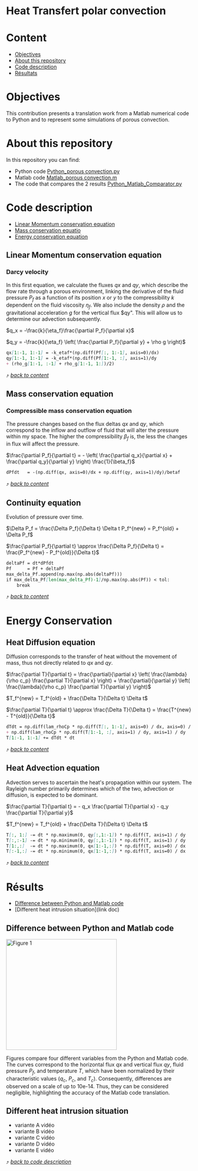 # Heat Transfert polar convection 

# Content

* [Objectives](#objectives)
* [About this repository](#about-this-repository)
* [Code description](#code-description)
* [Résultats](#résultats)

# Objectives
This contribution presents a translation work from a Matlab numerical code to Python and to represent some simulations of porous convection.

# About this repository
In this repository you can find:
- Python code [Python_porous convection.py](link)
- Matlab code [Matlab_porous convection.m](link)
- The code that compares the 2 results [Python_Matlab_Comparator.py](link)

# Code description
* [Linear Momentum conservation equation](#link)
* [Mass conservation equatio](#link)
* [Energy conservation equation](#link)

## Linear Momentum conservation equation
### Darcy velocity
In this first equation, we calculate the fluxes $qx$ and $qy$, which describe the flow rate through a porous environment, linking the derivative of the fluid pressure $P_f$ as a function of its position $x$ or $y$ to the compressibility $k$ dependent on the fluid viscosity $\eta_f$. We also include the density $\rho$ and the gravitational acceleration $g$ for the vertical flux $qy". This will allow us to determine our advection subsequently.

$q_x = -\frac{k}{\eta_f}\frac{\partial P_f}{\partial x}$

$q_y = -\frac{k}{\eta_f} \left( \frac{\partial P_f}{\partial y} + \rho g \right)$

```md
qx[1:-1, 1:-1] = -k_etaf*(np.diff(Pf[:, 1:-1], axis=0)/dx)
qy[1:-1, 1:-1] = -k_etaf*(np.diff(Pf[1:-1, :], axis=1)/dy 
+ (rho_g[1:-1, :-1] + rho_g[1:-1, 1:])/2)
```

⤴️ [_back to content_](#content)

## Mass conservation equation
### Compressible mass conservation equation
The pressure changes based on the flux deltas $qx$ and $qy$, which correspond to the inflow and outflow of fluid that will alter the pressure within my space. The higher the compressibility $\beta_f$ is, the less the changes in flux will affect the pressure.

$\frac{\partial P_f}{\partial t} = - \left( \frac{\partial q_x}{\partial x} + \frac{\partial q_y}{\partial y} \right) \frac{1}{\beta_f}$

```md
dPfdt   = -(np.diff(qx, axis=0)/dx + np.diff(qy, axis=1)/dy)/betaf
```

⤴️ [_back to content_](#content)

##  Continuity equation
Evolution of pressure over time.

$\Delta P_f = \frac{\Delta P_f}{\Delta t} \Delta t
P_f^{new} = P_f^{old} + \Delta P_f$

$\frac{\partial P_f}{\partial t} \approx \frac{\Delta P_f}{\Delta t} = \frac{P_f^{new} - P_f^{old}}{\Delta t}$

```md
deltaPf = dt*dPfdt
Pf      = Pf + deltaPf 
max_delta_Pf.append(np.max(np.abs(deltaPf)))
if max_delta_Pf[len(max_delta_Pf)-1]/np.max(np.abs(Pf)) < tol:
    break
```

⤴️ [_back to content_](#content)

# Energy Conservation
## Heat Diffusion equation

Diffusion corresponds to the transfer of heat without the movement of mass, thus not directly related to $qx$ and $qy$.

$\frac{\partial T}{\partial t} = \frac{\partial}{\partial x} \left( \frac{\lambda}{\rho c_p} \frac{\partial T}{\partial x} \right) + \frac{\partial}{\partial y} \left( \frac{\lambda}{\rho c_p} \frac{\partial T}{\partial y} \right)$

$T_f^{new} = T_f^{old} + \frac{\Delta T}{\Delta t} \Delta t$

$\frac{\partial T}{\partial t} \approx \frac{\Delta T}{\Delta t} = \frac{T^{new} - T^{old}}{\Delta t}$

```md
dTdt = np.diff(lam_rhoCp * np.diff(T[:, 1:-1], axis=0) / dx, axis=0) / dx \
+ np.diff(lam_rhoCp * np.diff(T[1:-1, :], axis=1) / dy, axis=1) / dy
T[1:-1, 1:-1] += dTdt * dt
```

⤴️ [_back to content_](#content)

## Heat Advection equation

Advection serves to ascertain the heat's propagation within our system. The Rayleigh number primarily determines which of the two, advection or diffusion, is expected to be dominant.

$\frac{\partial T}{\partial t} = - q_x \frac{\partial T}{\partial x} - q_y \frac{\partial T}{\partial y}$

$T_f^{new} = T_f^{old} + \frac{\Delta T}{\Delta t} \Delta t$

```md
T[:, 1:] -= dt * np.maximum(0, qy[:,1:-1]) * np.diff(T, axis=1) / dy
T[:,:-1] -= dt * np.minimum(0, qy[:,1:-1]) * np.diff(T, axis=1) / dy
T[1:,:]  -= dt * np.maximum(0, qx[1:-1,:]) * np.diff(T, axis=0) / dx
T[:-1,:] -= dt * np.minimum(0, qx[1:-1,:]) * np.diff(T, axis=0) / dx
```

⤴️ [_back to content_](#content)
# Résults
* [Difference between Python and Matlab code](Difference-between-Python-and-Matlab-code)
* [Different heat intrusion situation](link doc)

## Difference between Python and Matlab code

<div style="display: flex;">
    <img src="images_Python\it_3000.png" alt="Figure 1" width="300" />
</div>

Figures compare four different variables from the Python and Matlab code. The curves correspond to the horizontal flux $qx$ and vertical flux $qy$, fluid pressure $P_f$, and temperature $T$, which have been normalized by their characteristic values ($q_c$, $P_c$, and $T_c$). Consequently, differences are observed on a scale of up to 10e-14. Thus, they can be considered negligible, highlighting the accuracy of the Matlab code translation.

## Different heat intrusion situation

* variante A
vidéo
* variante B
vidéo
* variante C
vidéo
* variante D
vidéo
* variante E
vidéo

⤴️ [_back to code description_](#code-description)
